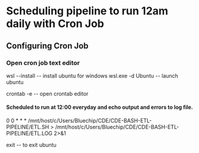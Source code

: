 # Scheduling pipeline to run 12am daily with Cron Job

## Configuring Cron Job
### Open cron job text editor 
wsl --install  -- install ubuntu for windows
wsl.exe -d Ubuntu  -- launch ubuntu

crontab -e  -- open crontab editor

#### Scheduled to run at 12:00 everyday and echo output and errors to log file.
0 0 * * * /mnt/host/c/Users/Bluechip/CDE/CDE-BASH-ETL-PIPELINE/ETL.SH > /mnt/host/c/Users/Bluechip/CDE/CDE-BASH-ETL-PIPELINE/ETL.LOG 2>&1

exit -- to exit ubuntu



